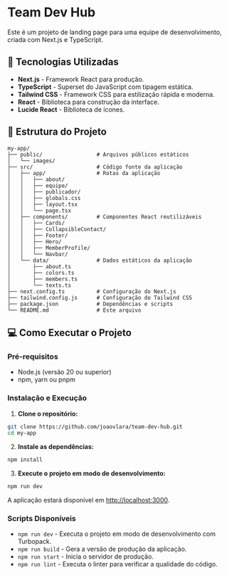 # Team Dev Hub

Este é um projeto de landing page para uma equipe de desenvolvimento, criada com Next.js e TypeScript.

## 🚀 Tecnologias Utilizadas

- **Next.js** - Framework React para produção.
- **TypeScript** - Superset do JavaScript com tipagem estática.
- **Tailwind CSS** - Framework CSS para estilização rápida e moderna.
- **React** - Biblioteca para construção da interface.
- **Lucide React** - Biblioteca de ícones.

## 📁 Estrutura do Projeto

```
my-app/
├── public/                 # Arquivos públicos estáticos
│   └── images/
├── src/                    # Código fonte da aplicação
│   ├── app/                # Rotas da aplicação
│   │   ├── about/
│   │   ├── equipe/
│   │   ├── publicador/
│   │   ├── globals.css
│   │   ├── layout.tsx
│   │   └── page.tsx
│   ├── components/         # Componentes React reutilizáveis
│   │   ├── Cards/
│   │   ├── CollapsibleContact/
│   │   ├── Footer/
│   │   ├── Hero/
│   │   ├── MemberProfile/
│   │   └── Navbar/
│   └── data/               # Dados estáticos da aplicação
│       ├── about.ts
│       ├── colors.ts
│       ├── members.ts
│       └── texts.ts
├── next.config.ts          # Configuração do Next.js
├── tailwind.config.js      # Configuração do Tailwind CSS
├── package.json            # Dependências e scripts
└── README.md               # Este arquivo
```

## 💻 Como Executar o Projeto

### Pré-requisitos
- Node.js (versão 20 ou superior)
- npm, yarn ou pnpm

### Instalação e Execução

1. **Clone o repositório:**
```bash
git clone https://github.com/joaovlara/team-dev-hub.git
cd my-app
```

2. **Instale as dependências:**
```bash
npm install
```

3. **Execute o projeto em modo de desenvolvimento:**
```bash
npm run dev
```

A aplicação estará disponível em [http://localhost:3000](http://localhost:3000).

### Scripts Disponíveis

- `npm run dev` - Executa o projeto em modo de desenvolvimento com Turbopack.
- `npm run build` - Gera a versão de produção da aplicação.
- `npm run start` - Inicia o servidor de produção.
- `npm run lint` - Executa o linter para verificar a qualidade do código.

